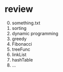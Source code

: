 # review

0. something.txt
1. sorting
2. dynamic programming
3. greedy
4. Fibonacci
5. treeFunc
6. linkList
7. hashTable
8. ...
